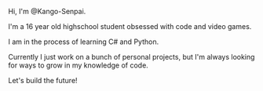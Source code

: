 Hi, I'm @Kango-Senpai.

I'm a 16 year old highschool student obsessed with code and video games.

I am in the process of learning C# and Python.

Currently I just work on a bunch of personal projects, but I'm always looking for ways to grow in my knowledge of code.

Let's build the future!
